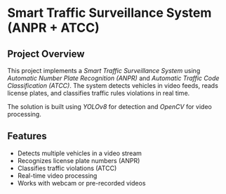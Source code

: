 # Smart Traffic Surveillance System (ANPR + ATCC)

## Project Overview
This project implements a *Smart Traffic Surveillance System* using *Automatic Number Plate Recognition (ANPR)* and *Automatic Traffic Code Classification (ATCC)*. The system detects vehicles in video feeds, reads license plates, and classifies traffic rules violations in real time.

The solution is built using *YOLOv8* for detection and *OpenCV* for video processing.


## Features
- Detects multiple vehicles in a video stream
- Recognizes license plate numbers (ANPR)
- Classifies traffic violations (ATCC)
- Real-time video processing
- Works with webcam or pre-recorded videos